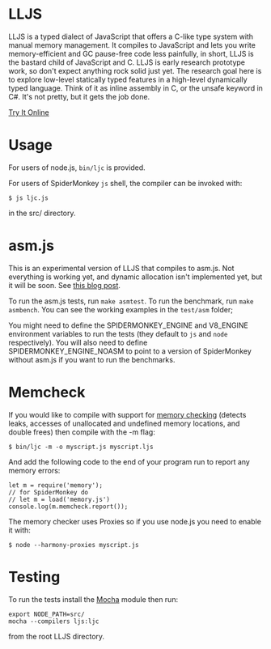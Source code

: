 LLJS
====

LLJS is a typed dialect of JavaScript that offers a
C-like type system with manual memory management. It compiles to JavaScript
and lets you write memory-efficient and GC pause-free code less painfully, in
short, LLJS is the bastard child of JavaScript and C. LLJS is early research
prototype work, so don't expect anything rock solid just yet.  The research
goal here is to explore low-level statically typed features in a high-level
dynamically typed language. Think of it as inline assembly in C, or the
unsafe keyword in C#. It's not pretty, but it gets the job done.

[Try It Online](http://lljs.org)

Usage
=====

For users of node.js, `bin/ljc` is provided.

For users of SpiderMonkey `js` shell, the compiler can be invoked with:

    $ js ljc.js

in the src/ directory.

asm.js
======

This is an experimental version of LLJS that compiles to asm.js. Not everything is working yet, and dynamic allocation isn't implemented yet, but it will be soon. See [this blog post](http://jlongster.com/Compiling-LLJS-to-asm.js,-Now-Available-).

To run the asm.js tests, run `make asmtest`. To run the benchmark, run `make asmbench`. You can see the working examples in the `test/asm` folder;

You might need to define the SPIDERMONKEY_ENGINE and V8_ENGINE environment variables to run the tests (they default to `js` and `node` respectively). You will also need to define SPIDERMONKEY_ENGINE_NOASM to point to a version of SpiderMonkey without asm.js if you want to run the benchmarks.

Memcheck
========

If you would like to compile with support for [memory checking](http://disnetdev.com/blog/2012/07/18/memory-checking-in-low-level-javascript/) (detects
leaks, accesses of unallocated and undefined memory locations, and
double frees) then compile with the -m flag:

    $ bin/ljc -m -o myscript.js myscript.ljs

And add the following code to the end of your program run to report
any memory errors:

    let m = require('memory');
    // for SpiderMonkey do
    // let m = load('memory.js')
    console.log(m.memcheck.report());

The memory checker uses Proxies so if you use node.js you need to
enable it with:

    $ node --harmony-proxies myscript.js

Testing
=======

To run the tests install the [Mocha](http://visionmedia.github.com/mocha/) module then run:

    export NODE_PATH=src/
    mocha --compilers ljs:ljc

from the root LLJS directory.
